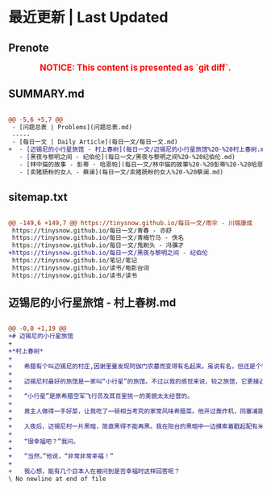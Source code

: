 # 最近更新 | Last Updated

## Prenote

<p style="font-size: larger; font-weight: bold; color: red; text-align: center;">NOTICE: This content is presented as `git diff`.</p>

## SUMMARY.md

```diff

@@ -5,6 +5,7 @@
 - [问题总表 | Problems](问题总表.md)
 -----
 - [每日一文 | Daily Article](每日一文/每日一文.md)
+  - [迈锡尼的小行星旅馆 - 村上春树](每日一文/迈锡尼的小行星旅馆%20-%20村上春树.md)
   - [黑夜与黎明之间 - 纪伯伦](每日一文/黑夜与黎明之间%20-%20纪伯伦.md)
   - [林中猫的故事 - 彭蒂 · 哈恩帕](每日一文/林中猫的故事%20-%20彭蒂%20·%20哈恩帕.md)
   - [卖猪肠粉的女人 - 蔡澜](每日一文/卖猪肠粉的女人%20-%20蔡澜.md)
```

## sitemap.txt

```diff

@@ -149,6 +149,7 @@ https://tinysnow.github.io/每日一文/雨伞 - 川端康成
 https://tinysnow.github.io/每日一文/青春 - 亦舒
 https://tinysnow.github.io/每日一文/青梅竹马 - 佚名
 https://tinysnow.github.io/每日一文/鬼剃头 - 冯骥才
+https://tinysnow.github.io/每日一文/黑夜与黎明之间 - 纪伯伦
 https://tinysnow.github.io/笔记/笔记
 https://tinysnow.github.io/读书/电影台词
 https://tinysnow.github.io/读书/读书
```

## 迈锡尼的小行星旅馆 - 村上春树.md

```diff

@@ -0,0 +1,19 @@
+# 迈锡尼的小行星旅馆
+
+*村上春树*
+
+　　希腊有个叫迈锡尼的村庄,因谢里曼发现阿伽门农墓而变得有名起来。虽说有名，但还是个很小的村庄，规模也就竹下路大小。旅游大巴来的时候到处是人，大巴一走马上恢复成悄无声息的小村落。地理上由于有从雅典出发当日来回的公共汽车，所以没有人特意在此留宿。可我相当喜欢迈锡尼村。
+
+　　迈锡尼村最好的旅馆是一家叫“小行星”的旅馆。不过以我的感觉来说，较之旅馆，它更接近于“山庄”。设备比较马虎——就像希腊百分之九十五的旅馆——房间也很难说有多么清洁，但非常幽静，小巧玲珑。
+
+　　“小行星”是原希腊空军飞行员及其百里挑一的美貌太太经营的。
+
+　　男主人做得一手好菜，让我吃了一顿相当考究的家常风味希腊菜。他开过轰炸机，同塞浦路斯发生纠纷时因对战争深恶痛绝而被空军开除，成了旅馆的老板。有两个小女儿，都非常可爱。
+
+　　入夜后，迈锡尼村一片黑暗，简直黑得不能再黑。我在阳台的黑暗中一边摸索着戳起配有米饭的海鱼，一边眼望阿伽门农山的篝火和主人聊天。他兴致勃勃地讲述着每天的生活。
+
+　　“很幸福吧？”我问。
+
+　　“当然，”他说，“非常非常幸福！”
+
+　　我心想，能有几个日本人在被问到是否幸福时这样回答呢？
\ No newline at end of file
```
